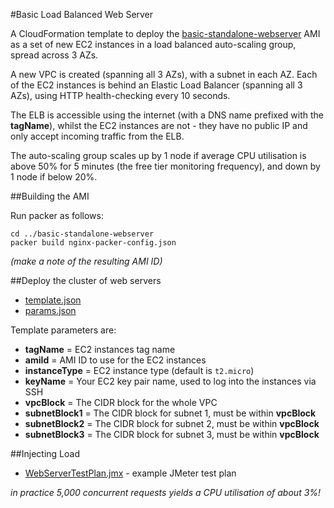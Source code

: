 #Basic Load Balanced Web Server

A CloudFormation template to deploy the [basic-standalone-webserver](../basic-standalone-webserver/index.md) 
AMI as a set of new EC2 instances in a load balanced auto-scaling group, spread across 3 AZs.

A new VPC is created (spanning all 3 AZs), with a subnet in each AZ. Each of the EC2 instances is behind 
an Elastic Load Balancer (spanning all 3 AZs), using HTTP health-checking every 10 seconds.

The ELB is accessible using the internet (with a DNS name prefixed with the **tagName**), whilst the EC2 instances
are not - they have no public IP and only accept incoming traffic from the ELB.

The auto-scaling group scales up by 1 node if average CPU utilisation is above 50% for 5 minutes
(the free tier monitoring frequency), and down by 1 node if below 20%.

##Building the AMI

Run packer as follows:

    cd ../basic-standalone-webserver
    packer build nginx-packer-config.json
    
_(make a note of the resulting AMI ID)_   

##Deploy the cluster of web servers

* [template.json](template.json)
* [params.json](params.json)

Template parameters are:

* **tagName** = EC2 instances tag name
* **amiId** = AMI ID to use for the EC2 instances
* **instanceType** = EC2 instance type (default is `t2.micro`)
* **keyName** = Your EC2 key pair name, used to log into the instances via SSH
* **vpcBlock** = The CIDR block for the whole VPC
* **subnetBlock1** = The CIDR block for subnet 1, must be within **vpcBlock**
* **subnetBlock2** = The CIDR block for subnet 2, must be within **vpcBlock**
* **subnetBlock3** = The CIDR block for subnet 3, must be within **vpcBlock**

##Injecting Load

* [WebServerTestPlan.jmx](WebServerTestPlan.jmx) - example JMeter test plan

_in practice 5,000 concurrent requests yields a CPU utilisation of about 3%!_
